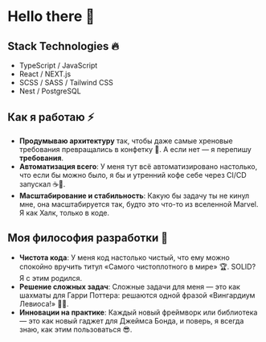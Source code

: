 <h1>Hello there 👋 </h1> 

## Stack Technologies 🔥

- TypeScript / JavaScript
- React / NEXT.js
- SCSS / SASS / Tailwind CSS
- Nest / PostgreSQL

## Как я работаю ⚡

- **Продумываю архитектуру** так, чтобы даже самые хреновые требования превращались в конфетку 🍬. А если нет — я перепишу **требования**.
- **Автоматизация всего**: У меня тут всё автоматизировано настолько, что если бы можно было, я бы и утренний кофе себе через CI/CD запускал ☕🔧.
- **Масштабирование и стабильность**: Какую бы задачу ты не кинул мне, она масштабируется так, будто это что-то из вселенной Marvel. Я как Халк, только в коде.

## Моя философия разработки 🚀

- **Чистота кода**: У меня код настолько чистый, что ему можно спокойно вручить титул «Самого чистоплотного в мире» 🏆. SOLID? Я с этим родился.
- **Решение сложных задач**: Сложные задачи для меня — это как шахматы для Гарри Поттера: решаются одной фразой «Вингардиум Левиоса!» 🧙‍♂️.
- **Инновации на практике**: Каждый новый фреймворк или библиотека — это как новый гаджет для Джеймса Бонда, и поверь, я всегда знаю, как этим пользоваться 😎.
